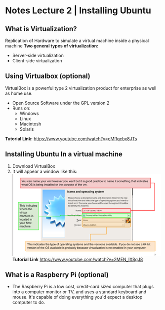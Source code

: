# Notes Lecture 2 | Installing Ubuntu


## What is Virtualization?
Replication of Hardware to simulate a virtual machine inside a physical machine
**Two general types of virtualization:**
* Server-side virtualization
* Client-side virtualization
  

## Using Virtualbox (optional)
VirtualBox is a powerful type 2 virtualization product for enterprise as well as home use.

* Open Source Software under the GPL version 2
* Runs on: 
  * Windows
  * Linux
  * Macintosh
  * Solaris

**Tutorial Link:** https://www.youtube.com/watch?v=cMRqcbx8JTs

## Installing Ubuntu In a virtual machine
1. Download VirtualBox
2. It will appear a window like this:
   ![virtual machine](../images/notes2-virtualmachine.png)
**Tutorial Link** https://www.youtube.com/watch?v=2MEN_IX8gJ8

## What is a Raspberry Pi (optional)

* The Raspberry Pi is a low cost, credit-card sized computer that plugs into a computer monitor or TV, and uses a standard keyboard and mouse. It's capable of doing everything you'd expect a desktop computer to do.
  